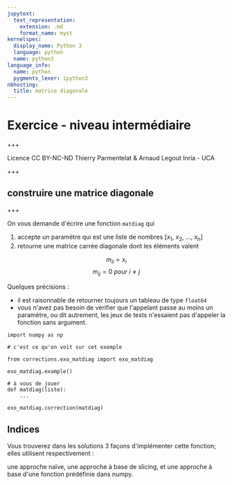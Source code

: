 ```yaml
---
jupytext:
  text_representation:
    extension: .md
    format_name: myst
kernelspec:
  display_name: Python 3
  language: python
  name: python3
language_info:
  name: python
  pygments_lexer: ipython3
nbhosting:
  title: matrice diagonale
---
```


# Exercice - niveau intermédiaire

+++

<div class="licence">
<span>Licence CC BY-NC-ND</span>
<span>Thierry Parmentelat &amp; Arnaud Legout</span>
<span>Inria - UCA</span>
</div>

+++

## construire une matrice diagonale

+++

On vous demande d'écrire une fonction `matdiag` qui 

1. accepte un paramètre qui est une liste de nombres [$x_1$, $x_2$, …, $x_n$] 
1. retourne une matrice carrée diagonale dont les éléments valent

$$
m_{ii} = x_i 
$$
$$
m_{ij} = 0 \ pour\  i ≠ j
$$

Quelques précisions :

* il est raisonnable de retourner toujours un tableau de type  `float64`
* vous n'avez pas besoin de vérifier que l'appelant passe au moins un paramètre,
  ou dit autrement, les jeux de tests n'essaient pas d'appeler la fonction sans argument.

```{code-cell} ipython3
import numpy as np

# c'est ce qu'on voit sur cet exemple

from corrections.exo_matdiag import exo_matdiag

exo_matdiag.example()
```

```{code-cell} ipython3
# à vous de jouer
def matdiag(liste):
    ...
```

```{code-cell} ipython3
exo_matdiag.correction(matdiag)
```

## Indices

Vous trouverez dans les solutions 3 façons d'implémenter cette fonction; elles utilisent respectivement :  

une approche naïve, une approche à base de slicing, et une approche à base d'une fonction prédéfinie dans numpy.
